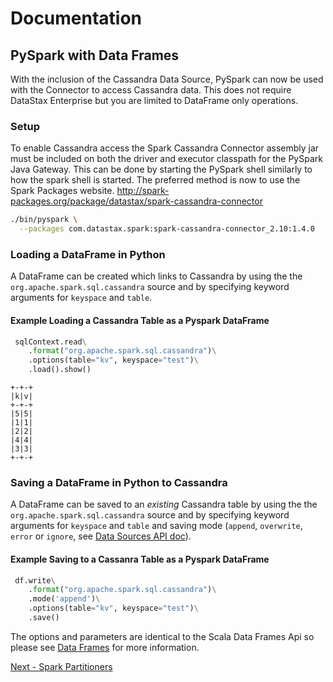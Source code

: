 # Documentation

## PySpark with Data Frames

With the inclusion of the Cassandra Data Source, PySpark can now be used with the Connector to 
access Cassandra data. This does not require DataStax Enterprise but you are limited to DataFrame
only operations.

### Setup

To enable Cassandra access the Spark Cassandra Connector assembly jar must be included on both the
driver and executor classpath for the PySpark Java Gateway. This can be done by starting the PySpark
shell similarly to how the spark shell is started. The preferred method is now to use the Spark Packages
website. 
http://spark-packages.org/package/datastax/spark-cassandra-connector

```bash
./bin/pyspark \
  --packages com.datastax.spark:spark-cassandra-connector_2.10:1.4.0
```

### Loading a DataFrame in Python

A DataFrame can be created which links to Cassandra by using the the `org.apache.spark.sql.cassandra` 
source and by specifying keyword arguments for `keyspace` and `table`.

#### Example Loading a Cassandra Table as a Pyspark DataFrame
```python
 sqlContext.read\
    .format("org.apache.spark.sql.cassandra")\
    .options(table="kv", keyspace="test")\
    .load().show()
```

```
+-+-+
|k|v|
+-+-+
|5|5|
|1|1|
|2|2|
|4|4|
|3|3|
+-+-+
```

### Saving a DataFrame in Python to Cassandra

A DataFrame can be saved to an *existing* Cassandra table by using the the `org.apache.spark.sql.cassandra` source and by specifying keyword arguments for `keyspace` and `table` and saving mode (`append`, `overwrite`, `error` or `ignore`, see [Data Sources API doc](https://spark.apache.org/docs/latest/sql-programming-guide.html#save-modes)).

#### Example Saving to a Cassanra Table as a Pyspark DataFrame
```python
 df.write\
    .format("org.apache.spark.sql.cassandra")\
    .mode('append')\
    .options(table="kv", keyspace="test")\
    .save()
```

The options and parameters are identical to the Scala Data Frames Api so
please see [Data Frames](14_data_frames.md) for more information.

[Next - Spark Partitioners](16_partitioning.md)
